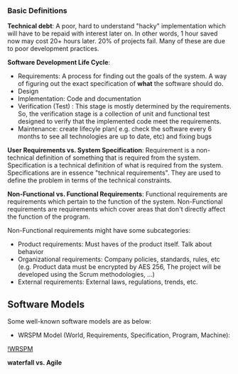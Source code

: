 ### Basic Definitions

**Technical debt**: A poor, hard to understand "hacky" implementation which will have to be repaid with interest later on. In other words, 1 hour saved now may cost 20+ hours later. 20% of projects fail. Many of these are due to poor development practices. 

**Software Development Life Cycle**:
  * Requirements: A process for finding out the goals of the system. A way of figuring out the exact specification of **what** the software should do. 
  * Design
  * Implementation: Code and documentation 
  * Verification (Test) : This stage is mostly determined by the requirements. So, the verification stage is a collection of unit and functional test designed to verify that the implemented code meet the requirements. 
  * Maintenance: create lifecyle plan( e.g. check the software every 6 months to see all technologies are up to date, etc) and fixing bugs 

**User Requirements vs. System Specification**: Requirement is a non-technical definition of something that is required from the system. Specification is a technical definition of what is required from the system. Specifications are in essence "technical requirements". They are used to define the problem in terms of the technical constraints.

**Non-Functional vs. Functional Requirements**: Functional requirements are requirements which pertain to the function of the system. Non-Functional requirements are requirements which cover areas that don't directly affect the function of the program.

Non-Functional requirements might have some subcategories:
  * Product requirements: Must haves of the product itself. Talk about behavior
  * Organizational requirements: Company policies, standards, rules, etc (e.g. Product data must be encrypted by AES 256, The project will be developed using the Scrum methodologies, ...) 
  * External requirements: External laws, regulations, trends, etc. 

## Software Models

Some well-known software models are as below:
  * WRSPM Model (World, Requirements, Specification, Program, Machine): 

[!WRSPM]('wrspm.jpeg')






**waterfall vs. Agile** 
 




